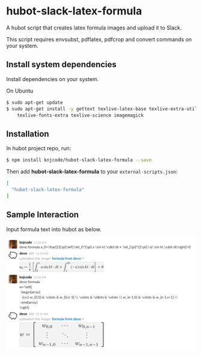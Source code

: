# hubot-slack-latex-formula

A hubot script that creates latex formula images and upload it to Slack.

This script requires envsubst, pdflatex, pdfcrop and convert commands on your system.

## Install system dependencies

Install dependencies on your system.

On Ubuntu

```bash
$ sudo apt-get update
$ sudo apt-get install -y gettext texlive-latex-base texlive-extra-utils \
    texlive-fonts-extra texlive-science imagemagick
```

## Installation

In hubot project repo, run:

```bash
$ npm install knjcode/hubot-slack-latex-formula --save
```

Then add **hubot-slack-latex-formula** to your `external-scripts.json`:

```json
[
  "hubot-slack-latex-formula"
]
```

## Sample Interaction

Input formula text into hubot as below.

![Sample Interaction 1](img/sample_interaction_01.png)
